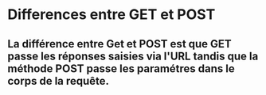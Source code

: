 # Differences entre GET et POST
## La différence entre Get et POST est que GET passe les réponses saisies via l'URL tandis que la méthode POST passe les paramétres dans le corps de la requête.